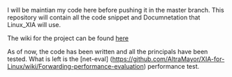 I will be maintian my code here before pushing it in the master branch. This repository will contain all the code snippet and Documnetation that Linux_XIA will use. 

The wiki for the project can be found [here](https://github.com/sachinparyani/GSoC-Linux-XIA/wiki)

As of now, the code has been written and all the principals have been tested. What is left is the [net-eval] (https://github.com/AltraMayor/XIA-for-Linux/wiki/Forwarding-performance-evaluation) performance test.
